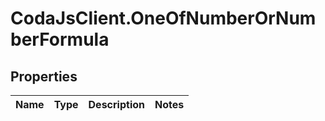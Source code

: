 # CodaJsClient.OneOfNumberOrNumberFormula

## Properties
Name | Type | Description | Notes
------------ | ------------- | ------------- | -------------
